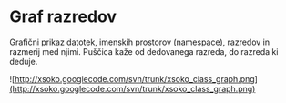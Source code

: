 # Graf razredov #

Grafični prikaz datotek, imenskih prostorov (namespace), razredov in razmerij med njimi.
Puščica kaže od dedovanega razreda, do razreda ki deduje.

![http://xsoko.googlecode.com/svn/trunk/xsoko_class_graph.png](http://xsoko.googlecode.com/svn/trunk/xsoko_class_graph.png)